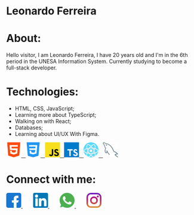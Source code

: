 # Leonardo Ferreira

# About: 
Hello visitor, I am Leonardo Ferreira, I have 20 years old and I'm in the 6th period in the UNESA Information System. Currently studying to become a full-stack developer.

# Technologies: 
- HTML, CSS, JavaScript;
- Learning more about TypeScript;
- Walking on with React;
- Databases;
- Learning about UI/UX With Figma.

<a href="">
<img src="html-5.png" width="40px" alt="HTML 5">
  &nbsp;
<img src="css3.png" width="40px" alt="CSS 3">
  &nbsp;
<img src="js.png" width="40px" alt="JavaScript">
  &nbsp;
<img src="ts.png" width="40px" alt="TypeScript">
  &nbsp;
<img src="react.png" width="40px" alt="React">
  &nbsp;
<img src="mysql.png" width="40px" alt="MySql">
</a>

# Connect with me: 
<a href="https://www.facebook.com/ZinnLeo/" target="_blank">
<img src="facebook.png" width="40px" alt="Facebook">
</a>
&nbsp;&nbsp;&nbsp;&nbsp;&nbsp;&nbsp;
<a href="https://www.linkedin.com/in/leonardo-ferreira-253a60173/" target="_blank">
<img src="linkedin.png" width="40px" alt="LinkedIn">
</a>
&nbsp;&nbsp;&nbsp;&nbsp;&nbsp;&nbsp;
<a href="https://api.whatsapp.com/send?phone=21997674932&text=Talk%20with%20me!" target="_blank">
<img src="whatsapp.png" width="40px" alt="Whatsapp">
</a>
&nbsp;&nbsp;&nbsp;&nbsp;&nbsp;&nbsp;
<a href="https://www.instagram.com/zinnlua/" target="_blank">
<img src="instagram.png" width="40px" alt="Instagram">
</a>


